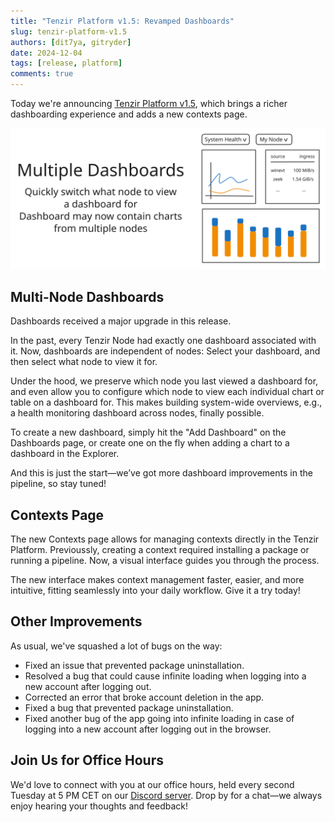 ```yaml
---
title: "Tenzir Platform v1.5: Revamped Dashboards"
slug: tenzir-platform-v1.5
authors: [dit7ya, gitryder]
date: 2024-12-04
tags: [release, platform]
comments: true
---
```


Today we're announcing [Tenzir Platform v1.5][github-release], which brings a
richer dashboarding experience and adds a new contexts page.

![Tenzir Platform v1.5](tenzir-platform-v1.5.excalidraw.svg)

[github-release]: https://github.com/tenzir/platform/releases/tag/v1.5.0

## Multi-Node Dashboards

Dashboards received a major upgrade in this release.

In the past, every Tenzir Node had exactly one dashboard associated with it.
Now, dashboards are independent of nodes: Select your dashboard, and then select
what node to view it for.

Under the hood, we preserve which node you last viewed a dashboard for, and even
allow you to configure which node to view each individual chart or table on a
dashboard for. This makes building system-wide overviews, e.g., a health monitoring dashboard across nodes, finally possible.

To create a new dashboard, simply hit the "Add Dashboard" on the Dashboards
page, or create one on the fly when adding a chart to a dashboard in the
Explorer.

And this is just the start—we’ve got more dashboard improvements in the
pipeline, so stay tuned!

## Contexts Page

The new Contexts page allows for managing contexts directly in the Tenzir
Platform. Previoussly, creating a context required installing a package or
running a pipeline. Now, a visual interface guides you through the process.

The new interface makes context management faster, easier, and more intuitive,
fitting seamlessly into your daily workflow. Give it a try today!

## Other Improvements

As usual, we've squashed a lot of bugs on the way:

- Fixed an issue that prevented package uninstallation.
- Resolved a bug that could cause infinite loading when logging into a new
  account after logging out.
- Corrected an error that broke account deletion in the app.
- Fixed a bug that prevented package uninstallation.
- Fixed another bug of the app going into infinite loading in case of logging
  into a new account after logging out in the browser.

## Join Us for Office Hours

We'd love to connect with you at our office hours, held every second Tuesday at
5 PM CET on our [Discord server][discord]. Drop by for a chat—we always enjoy
hearing your thoughts and feedback!

[discord]: /discord
